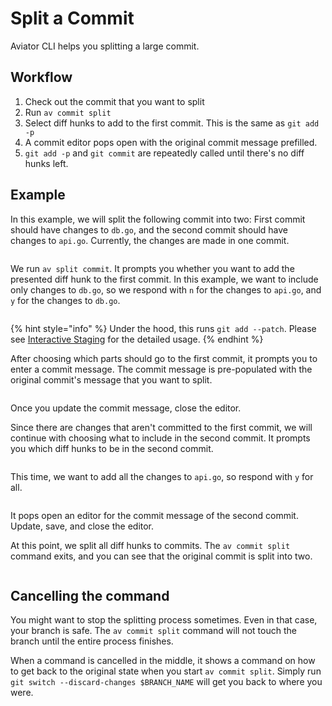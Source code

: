 # Split a Commit

Aviator CLI helps you splitting a large commit.

## Workflow

1. Check out the commit that you want to split
2. Run `av commit split`
3. Select diff hunks to add to the first commit. This is the same as `git add -p`
4. A commit editor pops open with the original commit message prefilled.
5. `git add -p` and `git commit` are repeatedly called until there's no diff hunks left.

## Example

In this example, we will split the following commit into two: First commit should have changes to `db.go`, and the second commit should have changes to `api.go`. Currently, the changes are made in one commit.

<figure><img src="../.gitbook/assets/Screenshot 2023-04-13 at 1.23.28 PM.png" alt=""><figcaption></figcaption></figure>

We run `av split commit`. It prompts you whether you want to add the presented diff hunk to the first commit. In this example, we want to include only changes to `db.go`, so we respond with `n` for the changes to `api.go`, and `y` for the changes to `db.go`.

<figure><img src="../.gitbook/assets/Screenshot 2023-04-13 at 1.26.07 PM.png" alt=""><figcaption></figcaption></figure>

{% hint style="info" %}
Under the hood, this runs `git add --patch`. Please see [Interactive Staging](https://git-scm.com/book/en/v2/Git-Tools-Interactive-Staging) for the detailed usage.
{% endhint %}

After choosing which parts should go to the first commit, it prompts you to enter a commit message. The commit message is pre-populated with the original commit's message that you want to split.

<figure><img src="../.gitbook/assets/Screenshot 2023-04-13 at 1.26.50 PM.png" alt=""><figcaption></figcaption></figure>

Once you update the commit message, close the editor.

Since there are changes that aren't committed to the first commit, we will continue with choosing what to include in the second commit. It prompts you which diff hunks to be in the second commit.

<figure><img src="../.gitbook/assets/Screenshot 2023-04-13 at 1.27.48 PM.png" alt=""><figcaption></figcaption></figure>

This time, we want to add all the changes to `api.go`, so respond with `y` for all.

<figure><img src="../.gitbook/assets/Screenshot 2023-04-13 at 1.28.15 PM.png" alt=""><figcaption></figcaption></figure>

It pops open an editor for the commit message of the second commit. Update, save, and close the editor.

At this point, we split all diff hunks to commits. The `av commit split` command exits, and you can see that the original commit is split into two.

<figure><img src="../.gitbook/assets/Screenshot 2023-04-13 at 1.28.35 PM.png" alt=""><figcaption></figcaption></figure>

## Cancelling the command

You might want to stop the splitting process sometimes. Even in that case, your branch is safe. The `av commit split` command will not touch the branch until the entire process finishes.

When a command is cancelled in the middle, it shows a command on how to get back to the original state when you start `av commit split`. Simply run `git switch --discard-changes $BRANCH_NAME` will get you back to where you were.

<figure><img src="../.gitbook/assets/Screenshot 2023-04-13 at 3.00.57 PM.png" alt=""><figcaption></figcaption></figure>

